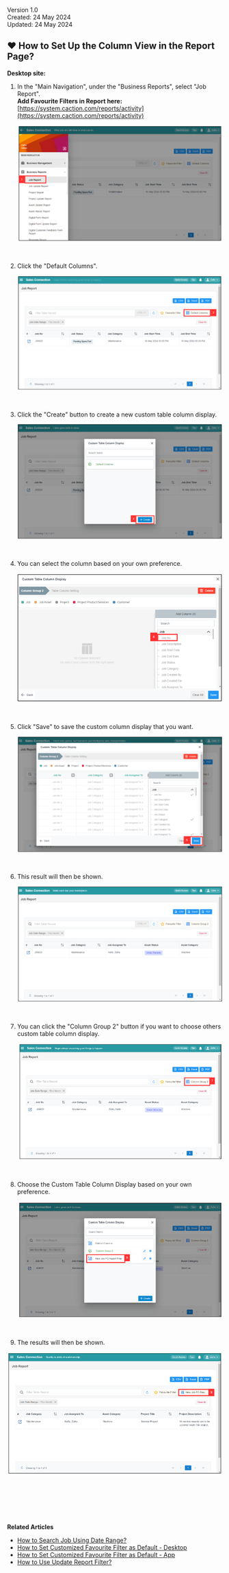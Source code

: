 Version 1.0<br>
Created: 24 May 2024<br>
Updated: 24 May 2024<br>
## ❤ How to Set Up the Column View in the Report Page?

**Desktop site:**<br>

1. In the "Main Navigation", under the "Business Reports", select "Job Report".<br>
   **Add Favourite Filters in Report here:** [https://system.caction.com/reports/activity](https://system.caction.com/reports/activity)

   <p align="center">
     <img src="img/How_to_Customize_Filter_in_Report_Step_1.png" alt="Customize Filter in Report 1">
   </p><br>

2. Click the "Default Columns".

   <p align="center">
     <img src="img/How_to_Customize_Filter_in_Report_Step_2.png">
   </p><br>

3. Click the "Create" button to create a new custom table column display.

   <p align="center">
     <img src="img/How_to_Customize_Filter_in_Report_Step_3.png">
   </p><br>

4. You can select the column based on your own preference.

   <p align="center">
    <img src="img/How_to_Customize_Filter_in_Report_Step_4.png">
   </p><br>

5. Click "Save" to save the custom column display that you want.
   
   <p align="center">
     <img src="img/How_to_Customize_Filter_in_Report_Step_5.png">
   </p><br>

6. This result will then be shown.

   <p align="center">
     <img src="img/How_to_Customize_Filter_in_Report_Result.png">
   </p><br>


8. You can click the "Column Group 2" button if you want to choose others custom table column display.

   <p align="center">
     <img src="img/How_to_Customize_Filter_in_Report_Step_7.png">
   </p><br>

9. Choose the Custom Table Column Display based on your own preference.

   <p align="center">
     <img src="img/How_to_Customize_Filter_in_Report_Step_8.png">
   </p><br>

10. The results will then be shown.

   <p align="center">
     <img src="img/How_to_Customize_Filter_in_Report_Result_2.png">
   </p><br>

<br><br><br>

**Related Articles**<br>
- [How to Search Job Using Date Range?](Job_Filter_by_Date_Range.md)
- [How to Set Customized Favourite Filter as Default - Desktop ](Default_Favourite_Filter.md)
- [How to Set Customized Favourite Filter as Default - App ](Default_Favourite_Filter_App.md)
- [How to Use Update Report Filter?](Job_Update_Report_Filter.md)

<!-- [Link Text](https://support.caction.com/How_to_Set_Up_the_Column_View_in_the_Report_Page.html) -->
